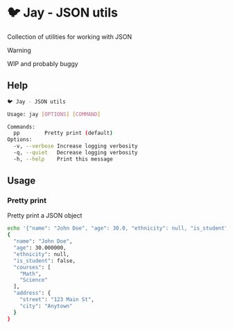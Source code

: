 # 🐦 Jay - JSON utils

Collection of utilities for working with JSON

> [!WARNING]
> WIP and probably buggy

## Help

```sh
🐦 Jay - JSON utils

Usage: jay [OPTIONS] [COMMAND]

Commands:
  pp		Pretty print (default)
Options:
  -v, --verbose	Increase logging verbosity
  -q, --quiet	Decrease logging verbosity
  -h, --help	Print this message
```

## Usage

### Pretty print

Pretty print a JSON object

```sh
echo '{"name": "John Doe", "age": 30.0, "ethnicity": null, "is_student": false, "courses": ["Math", "Science"], "address": {"street": "123 Main St", "city": "Anytown"}}' | jay pp
{
  "name": "John Doe",
  "age": 30.000000,
  "ethnicity": null,
  "is_student": false,
  "courses": [
    "Math",
    "Science"
  ],
  "address": {
    "street": "123 Main St",
    "city": "Anytown"
  }
}
```
